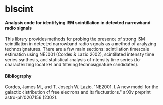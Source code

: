 # blscint
#### Analysis code for identifying ISM scintillation in detected narrowband radio signals

This library provides methods for probing the presence of strong ISM scintillation in detected narrowband radio signals as a method of analyzing technosignatures. There are a few main sections: scintillation timescale estimation using NE2001 (Cordes & Lazio 2002), scintillated intensity time series synthesis, and statistical analysis of intensity time series (for characterizing local RFI and filtering technosignature candidates). 

#### Bibliography
Cordes, James M., and T. Joseph W. Lazio. "NE2001. I. A new model for the galactic distribution of free electrons and its fluctuations." arXiv preprint astro-ph/0207156 (2002).

